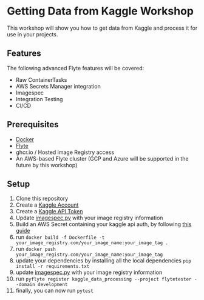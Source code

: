 # Getting Data from Kaggle Workshop

This workshop will show you how to get data from Kaggle and process it for use in your projects.


## Features
The following advanced Flyte features will be covered:
- Raw ContainerTasks
- AWS Secrets Manager integration
- Imagespec
- Integration Testing
- CI/CD

## Prerequisites
- [Docker](https://docs.docker.com/get-docker/)
- [Flyte](https://docs.flyte.org/en/latest/getting_started/installation.html)
- ghcr.io / Hosted image Registry access
- An AWS-based Flyte cluster (GCP and Azure will be supported in the future by this workshop)

## Setup
1. Clone this repository
2. Create a [Kaggle Account](https://www.kaggle.com/)
3. Create a [Kaggle API Token](https://www.kaggle.com/docs/api#getting-started-installation-&-authentication)
4. Update [imagespec.py](kaggle_data_processing/imagespec.py) with your image registry information
5. Build an AWS Secret containing your kaggle api auth, by following [this guide](https://docs.union.ai/integrations/enabling-aws-resources/enabling-aws-secrets-manager)
4. run `docker build -f Dockerfile -t your_image_registry.com/your_image_name:your_image_tag .`
5. run `docker push your_image_registry.com/your_image_name:your_image_tag`
6. update your dependencies by installing all the local dependencies `pip install -r requirements.txt`
6. update [imagespec.py](kaggle_data_processing/imagespec.py) with your image registry information
7. run `pyflyte register kaggle_data_processing --project flytetester --domain development`
8. finally, you can now run `pytest` 

